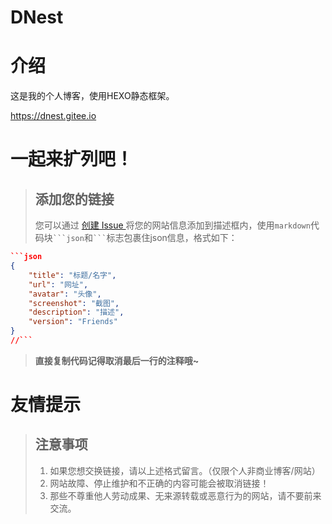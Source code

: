 # DNest

# 介绍
这是我的个人博客，使用HEXO静态框架。

https://dnest.gitee.io

# 一起来扩列吧！

> ## 添加您的链接
> 您可以通过 [创建 Issue <i class="fa-regular fa-pen-to-square fa-fw"></i>](https://gitee.com/dnest/dnest/issues/new) 将您的网站信息添加到描述框内，使用`markdown`代码块` ```json `和` ``` `标志包裹住json信息，格式如下：

```json
```json
{
    "title": "标题/名字",
    "url": "网址",
    "avatar": "头像",
    "screenshot": "截图",
    "description": "描述",
    "version": "Friends"
}
//```
```

> <i class="fa-solid fa fa-quote-left fa-pull-left"></i> **直接复制代码记得取消最后一行的注释哦~**

# 友情提示

> ## 注意事项
> 1. 如果您想交换链接，请以上述格式留言。（仅限个人非商业博客/网站）
> 2. <i class="fa-solid fa-exclamation-triangle"></i>网站故障、停止维护和不正确的内容可能会被取消链接！
> 3. 那些不尊重他人劳动成果、无来源转载或恶意行为的网站，请不要前来交流。
